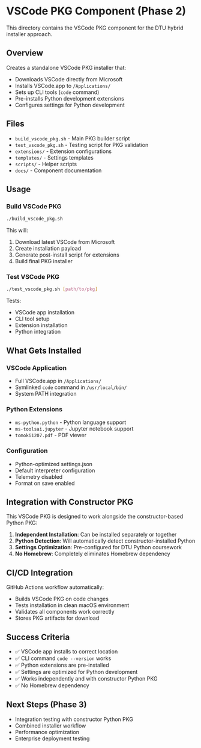 # VSCode PKG Component (Phase 2)

This directory contains the VSCode PKG component for the DTU hybrid installer approach.

## Overview

Creates a standalone VSCode PKG installer that:
- Downloads VSCode directly from Microsoft
- Installs VSCode.app to `/Applications/`
- Sets up CLI tools (`code` command)
- Pre-installs Python development extensions
- Configures settings for Python development

## Files

- `build_vscode_pkg.sh` - Main PKG builder script
- `test_vscode_pkg.sh` - Testing script for PKG validation
- `extensions/` - Extension configurations
- `templates/` - Settings templates
- `scripts/` - Helper scripts
- `docs/` - Component documentation

## Usage

### Build VSCode PKG

```bash
./build_vscode_pkg.sh
```

This will:
1. Download latest VSCode from Microsoft
2. Create installation payload
3. Generate post-install script for extensions
4. Build final PKG installer

### Test VSCode PKG

```bash
./test_vscode_pkg.sh [path/to/pkg]
```

Tests:
- VSCode app installation
- CLI tool setup
- Extension installation
- Python integration

## What Gets Installed

### VSCode Application
- Full VSCode.app in `/Applications/`
- Symlinked `code` command in `/usr/local/bin/`
- System PATH integration

### Python Extensions
- `ms-python.python` - Python language support
- `ms-toolsai.jupyter` - Jupyter notebook support  
- `tomoki1207.pdf` - PDF viewer

### Configuration
- Python-optimized settings.json
- Default interpreter configuration
- Telemetry disabled
- Format on save enabled

## Integration with Constructor PKG

This VSCode PKG is designed to work alongside the constructor-based Python PKG:

1. **Independent Installation**: Can be installed separately or together
2. **Python Detection**: Will automatically detect constructor-installed Python
3. **Settings Optimization**: Pre-configured for DTU Python coursework
4. **No Homebrew**: Completely eliminates Homebrew dependency

## CI/CD Integration

GitHub Actions workflow automatically:
- Builds VSCode PKG on code changes
- Tests installation in clean macOS environment
- Validates all components work correctly
- Stores PKG artifacts for download

## Success Criteria

- ✅ VSCode app installs to correct location
- ✅ CLI command `code --version` works
- ✅ Python extensions are pre-installed
- ✅ Settings are optimized for Python development
- ✅ Works independently and with constructor Python PKG
- ✅ No Homebrew dependency

## Next Steps (Phase 3)

- Integration testing with constructor Python PKG
- Combined installer workflow
- Performance optimization
- Enterprise deployment testing